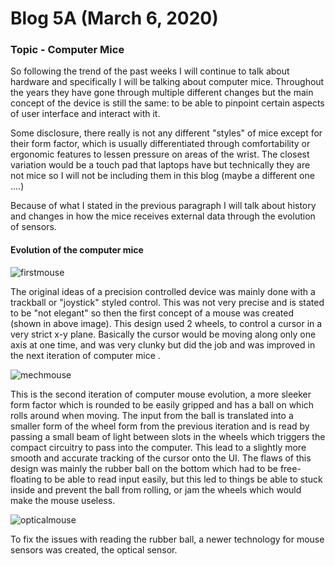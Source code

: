 # Blog 5A (March 6, 2020)

### Topic - Computer Mice

So following the trend of the past weeks I will continue to talk about hardware and specifically I will be talking about computer mice. Throughout the years they have gone through multiple different changes but the main concept of the device is still the same: to be able to pinpoint certain aspects of user interface and interact with it. 

Some disclosure, there really is not any different "styles" of mice except for their form factor, which is usually differentiated through comfortability or ergonomic features to lessen pressure on areas of the wrist.  The closest variation would be a touch pad that laptops have but technically they are not mice so I will not be including them in this blog (maybe a different one ....)

Because of what I stated in the previous paragraph I will talk about history and changes in how the mice receives external data through the evolution of sensors.

#### Evolution of the computer mice

![firstmouse](https://upload.wikimedia.org/wikipedia/en/2/2d/Firstmouseunderside.jpg)

The original ideas of a precision controlled device was mainly done with a trackball or "joystick" styled control. This was not very precise and is stated to be "not elegant" so then the first concept of a mouse was created (shown in above image). This design used 2 wheels, to control a cursor in a very strict x-y plane. Basically the cursor would be moving along only one axis at one time, and was very clunky but did the job and was improved in the next iteration of computer mice .

![mechmouse](https://cdn.shopify.com/s/files/1/1290/0567/products/100_05622_530x@2x.jpg?v=1568776385)

This is the second iteration of computer mouse evolution, a more sleeker form factor which is rounded to be easily gripped and has a ball on which rolls around when moving. The input from the ball is translated into a smaller form of the wheel form from the previous iteration and is read by passing a small beam of light between slots in the wheels which triggers the compact circuitry to pass into the computer. This lead to a slightly more smooth and accurate tracking of the cursor onto the UI. The flaws of this design was mainly the rubber ball on the bottom which had to be free-floating to be able to read input easily, but this led to things be able to stuck inside and prevent the ball from rolling, or jam the wheels which would make the mouse useless. 

![opticalmouse](https://images.wisegeek.com/opticalmousebottomshot.jpg)

To fix the issues with reading the rubber ball, a newer technology for mouse sensors was created, the optical sensor. 